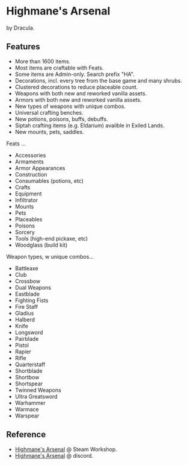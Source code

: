 # Highmane's Arsenal

by Dracula.

## Features

- More than 1600 items.
- Most items are craftable with Feats.
- Some items are Admin-only. Search prefix "HA".
- Decorations, incl. every tree from the base game and many shrubs.
- Clustered decorations to reduce placeable count.
- Weapons with both new and reworked vanilla assets.
- Armors with both new and reworked vanilla assets.
- New types of weapons with unique combos.
- Universal crafting benches.
- New potions, poisons, buffs, debuffs.
- Siptah crafting items (e.g. Eldarium) availble in Exiled Lands.
- New mounts, pets, saddles.

Feats ...

- Accessories
- Armaments
- Armor Appearances
- Construction
- Consumables (potions, etc)
- Crafts
- Equipment
- Infiltrator
- Mounts
- Pets
- Placeables
- Poisons
- Sorcery
- Tools (high-end pickaxe, etc)
- Woodglass (build kit)

Weapon types, w unique combos...

- Battleaxe
- Club
- Crossbow
- Dual Weapons
- Eastblade
- Fighting Fists
- Fire Staff
- Gladius
- Halberd
- Knife
- Longsword
- Pairblade
- Pistol
- Rapier
- Rifle
- Quarterstaff
- Shortblade
- Shortbow
- Shortspear
- Twinned Weapons
- Ultra Greatsword
- Warhammer
- Warmace
- Warspear

## Reference

- [Highmane's Arsenal](https://steamcommunity.com/sharedfiles/filedetails/?id=2794943951) @ Steam Workshop.
- [Highmane's Arsenal](https://discord.gg/TY654uQBQy) @ discord.
